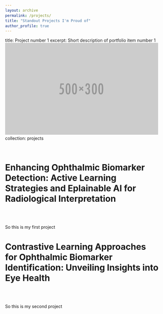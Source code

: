 ```yaml
---
layout: archive
permalink: /projects/
title: "Standout Projects I'm Proud of"
author_profile: true
---
```


title: Project number 1
excerpt: Short description of portfolio item number 1<br/><img src='/images/500x300.png'>
collection: projects

<br>

# Enhancing Ophthalmic Biomarker Detection: Active Learning Strategies and Eplainable AI for Radiological Interpretation
<br>

<img scr='biomarker1.png'>
<br>

So this is my first project

# Contrastive Learning Approaches for Ophthalmic Biomarker Identification: Unveiling Insights into Eye Health
<br>

<img scr='biomarker2.png'>
<br>

So this is my second project 